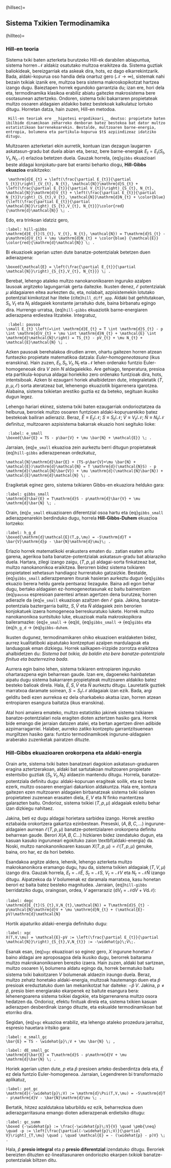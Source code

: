 (hillsec)=
## Sistema Txikien Termodinamika

(hillteo)=
###  Hill-en teoria

Sistema txiki baten azterketa burutzeko Hill-ek darabilen abiapuntua, sistema horren $\mathcal{N}$ aldakiz osatutako multzoa eraikitzea da. Sistema guztiak baliokideak, bereizgarriak eta askeak dira, hots, ez dago elkarrekintzarik. Bada, aldaki-kopurua oso handia dela onartuz gero ($\mathcal{N}\rightarrow \infty$), sistemak nahi bezain txikiak izanik ere,  multzoa bera sistema makroskopikotzat hartzea izango dugu.
Baieztapen horrek egundoko garrantzia du; izan ere,  hori dela eta, termodinamika klasikoa erabiliz abiatu gaitezke makrosistema bere osotasunean aztertzeko. Ondoren, sistema txiki bakarraren propietateak multzo osoaren aldagaien aldakiko batez bestekoak kalkulatuz lortuko ditugu. Horretan datza, hain zuzen, Hill-en metodoa.

```{admonition} Oharra
 Hill-en teoriak ere __hipotesi ergodikoari__ deutso: propietate baten ibilbide dinamikoan zeharreko denboran batez bestekoa bat dator multzo estatistikoan barrenekoarekin. Bestalde, multzoaren barne-energia, entropia, bolumena eta partikula-kopurua $t$ azpiindizeaz idatziko ditugu.

```

Multzoaren azterketari ekin aurretik, kontuan izan dezagun laugarren askatasun-gradu bat duela abian eta, beraz, bere barne-energiak $E_{t} = E_{t}(S_{t}, V_{t}, N_{t}, \mathcal{N})$ erlazioa betetzen duela. Gauzak horrela, {eq}`gibbs` ekuazioari beste aldagai konjokatu-pare bat erantsi beharko diogu, __Hill-Gibbs ekuazioa__ eraikitzeko:

```{math}
 \mathrm{d}E_{t} = \left(\frac{\partial E_{t}}{\partial S_{t}}\right)_{V_{t}, N_{t}, \mathcal{N}}\mathrm{d}S_{t} + \left(\frac{\partial E_{t}}{\partial V_{t}}\right)_{S_{t}, N_{t}, \mathcal{N}}\mathrm{d}V_{t} + \left(\frac{\partial E_{t}}{\partial N_{t}}\right)_{S_{t},V_{t}, \mathcal{N}}\mathrm{d}N_{t} + \color{blue}{\left(\frac{\partial E_{t}}{\partial \mathcal{N}}\right)_{S_{t},V_{t}, N_{t}}}\color{red}{\mathrm{d}\mathcal{N}} \; .
```

Edo, era trinkoan idatziz gero,

```{math}
:label: hill-gibbs
\mathrm{d}E_{t}(S_{t}, V_{t}, N_{t}, \mathcal{N}) = T\mathrm{d}S_{t} - p\mathrm{d}V_{t} + \mu \mathrm{d}N_{t} + \color{blue} {\mathcal{E}} \color{red}{\mathrm{d}\mathcal{N}} \; .
```
Bi ekuazioek agerian uzten dute  banatze-potentzialak betetzen duen adierazpena:

```{math}
\boxed{\mathcal{E} = \left(\frac{\partial E_{t}}{\partial \mathcal{N}}\right)_{S_{t},V_{t}, N_{t}}} \; .
```

Berebat, lehengo ataleko multzo nanokanonikoaren inguruko azalpen lausoak argitzeko lagungarriak gerta daitezke. Ikusten denez, $\mathcal{E}$ potentzialak $\mu$ aldagaiaren eitea aurkezten du, eta, nolabait, azpisistemekin lotutako potentzial kimikotzat har liteke {cite}`hill_diff_app`. Aldaki bat gehitutakoan, $S_{t}, V_{t}$ eta $N_{t}$ aldagaiek konstante jarraituko dute, baina  birbanatu egingo dira.
Hurrengo urratsa, {eq}`hill-gibbs` ekuaziotik barne-energiaren adierazpena erdiestea litzateke. Integratuz,

```{math}
 :label: pausoa
\small E_{t} \left(=\int \mathrm{d}E_{t} = T \int \mathrm{d}S_{t} - p \int \mathrm{d}V_{t} + \mu \int \mathrm{d}N_{t} + \mathcal{E} \int \mathrm{d}\mathcal{N}\right) = TS_{t} - pV_{t} + \mu N_{t} + \mathcal{E}\mathcal{N} \; .
```

Azken pausoak berehalakoa dirudien arren, ohartu gaitezen horren atzean funtsezko propietate matematikoa datzala: _Euler-homogeneotasuna_ (ikus [](euler) eranskina). Hain zuzen, $E_{t}, S_{t}, V_{t}, N_{t}$ eta $\mathcal{N}$ lehen ordenako funtzio Euler-homogeneoak dira $V$ zein $N$ aldagaiekiko. Are gehiago, tenperatura, presioa eta partikula-kopurua aldagai horiekiko zero ordenako funtzioak dira, hots, intentsiboak. Azken bi ezaugarri horiek ahalbidetzen dute, integraletatik $(T, p, \mu,\mathcal{E})$ sorta ateratzeaz bat, lehenengo ekuaziotik bigarrenera igarotzea. Alabaina, sistema txikietan arestiko guztia ez da beteko, segituan ikusiko dugun legez.

Lehengo hariari ekinez, sistema txiki baten ezaugarriak ondorioztatzea da helburua, beroriek multzo osoaren funtzioen aldaki-kopuruarekiko batez bestekoak bailiran adieraziz. Beraz, $\bar{E} \equiv E_{t}/\mathcal{N}$; $S \equiv S_{t}/\mathcal{N}$; $\bar{V} \equiv V_{t}/\mathcal{N}$; $\bar{N} \equiv N_{t}/\mathcal{N}$ definituz, multzoaren azpisistema bakarrak ekuazio honi segituko lioke:

```{math}
 :label: e_small
\boxed{\bar{E} = TS - p\bar{V} + \mu \bar{N} + \mathcal{E}} \; .
```

Jarraian, {eq}`e_small` ekuazioa zein aurkeztu berri ditugun propietateak {eq}`hill-gibbs` adierazpenean ordezkatuz,

```{math}
\mathcal{N}\mathrm{d}\bar{E} + (TS-p\bar{V}+\mu \bar{N} + \mathcal{E})\mathrm{d}\mathcal{N} = T \mathrm{d}(\mathcal{N}S) - p \mathrm{d}(\mathcal{N}\bar{V}) + \mu \mathrm{d}(\mathcal{N}\bar{N}) + \mathcal{E}\mathrm{d}\mathcal{N} \; .
```

Eragiketak eginez gero, sistema txikiaren Gibbs-en ekuaziora helduko gara:

```{math}
:label: gibbs_small
\mathrm{d}\bar{E} = T\mathrm{d}S - p\mathrm{d}\bar{V} + \mu \mathrm{d}\bar{N} \; .
```

Orain, {eq}`e_small` ekuazioaren diferentzial osoa hartu eta {eq}`gibbs_small` adierazpenarekin berdinduko dugu, horrela __Hill-Gibbs-Duhem__ ekuazioa lortzeko:

```{math}
:label: h_g_d
\boxed{\mathrm{d}\mathcal{E}(T,p,\mu) = -S\mathrm{d}T + \bar{V}\mathrm{d}p - \bar{N}\mathrm{d}\mu}\; .
```

Erlazio horrek matematikoki erakustera ematen du [](nanointro). zatian esaten aritu garena, agerikoa baita banatze-potentzialak askatasun-gradu bat abiaraziko duela. Hartara, zilegi izango zaigu, $(T, p, \mu)$ aldagai-sorta finkatzeaz bat, multzo nanokanonikoa eraikitzea. Berorren bidez sistema txikiaren propietateei xehetasun handiagoz hurreratuko gatzaizkie.
Bestalde, {eq}`gibbs_small` adierazpenaren itxurak hasieran aurkeztu dugun {eq}`gibbs` ekuazio berera heldu garela pentsaraz liezaguke. Baina adi egon behar dugu, bertako aldagaien ez-homogeneotasunak ez baitu baimentzen {eq}`pausoa` espresioan parentesi artean agertzen dena burutzea; horren adierazle da {eq}`e_small` ekuazioan azaltzen den $\mathcal{E}$ gaia. Jakina, banatze-potentziala baztergarria balitz, $S, \bar{V}$ eta $\bar{N}$ aldagaiek zein berorien konjokatuek izaera homogeneoa berreskuratuko lukete. Horrek multzo nanokanonikoa suntsituko luke, ekuazioak maila makroskopikora baileramazke: {eq}`e_small` $\rightarrow$ {eq}`E`, {eq}`gibbs_small` $\rightarrow$ {eq}`gibbs` eta {eq}`h_g_d` $\rightarrow$ {eq}`gibbs-duhem`.


Ikusten dugunez, termodinamikaren ohiko ekuazioen eraldaketen bidez, aurrez kualitatiboki aipatutako kontzeptuei azalpen mardulagoak eta landuagoak eman dizkiegu. Horrek sailkapen-irizpide zorrotza eraikitzea ahalbidetzen du: _Sistema bat txikia, da baldin eta bere banatze-potentziala finitua eta bazterrezina bada_.


Aurrera egin baino lehen, sistema txikiaren entropiaren inguruko ohartarazpena egin beharrean gaude. Izan ere, dagoeneko hainbatetan aipatu dugu sistema bakarraren propietateak multzoaren aldakiko batez besteko balioak direla. Hala, $\bar{E}, S, \bar{V}$ eta $\bar{N}$ aurkeztu ditugu. Lauretatik guztiek marratxoa daramate soinean, $S = S_{t}/\mathcal{N}$ aldagaiak izan ezik. Bada, argi gelditu bedi ezen aurrekoa ez dela oharkabeko akatsa izan, horren atzean entropiaren esangura baitatza (ikus [](entropy) eranskina).

Atal honi amaiera emateko, multzo estatistiko jakinek sistema txikiaren banatze-potentzialari nola eragiten dioten aztertzen hasiko gara. Horrek bide emango die jarraian datozen atalei, eta bertan agertzen diren adibide azpimarragarriei. Halaber, aurreko zatiko kontzeptu garrantzitsuenean murgiltzen hasiko gara: funtzio termodinamikoek ingurune-aldagaien araberako zuzenketak pairatzen dituzte.


### Hill-Gibbs ekuazioaren orokorpena eta aldaki-energia

Orain arte, sistema txiki baten banatzeari dagokion askatasun-graduaren eragina aztertzerakoan, aldaki bat sartutakoan multzoaren propietate estentsibo guztiak ($S_{t}, V_{t}, N_{t}$) aldaezin mantendu ditugu.
Horrela, banatze-potentziala definitu dugu: aldaki-kopuruan eragiteak soilik, eta ez beste ezerk, multzo osoaren energiari dakarkion aldakuntza. Hala ere, kontura gaitezen ezen multzoaren aldagaien birbanatzeak sistema txiki soilaren propietateei zuzenean erasaten diela,  $E, V$ eta $N$ finko mantentzea galarazten baitu. Ondorioz, sistema txikiei $(T, p, \mu)$ aldagaiak esleitu behar izan dizkiegu nahitaez.

Jakina, beti ez dugu aldagai horietara sarbidea izango. Horrek arestiko eztabaida orokortzera gakartza ezinbestean. Preseski, $(A, B, C,...)$ ingurune-aldagaien aurrean $\mathcal{E}(T, p, \mu)$ banatze-potentzialaren orokorpena definitu beharrean gaude. Berori $X(A, B, C...)$ hizkiaren bidez izendatuko dugun, eta kasuan kasuko inguruneari egokituko zaion \textbf{aldaki-energia} da. Noski, multzo nanokanonikoaren kasuan $X(T,p,\mu) = \mathcal{E}(T, p, \mu)$ genuke, baina, oro har, ez da hori beteko.

Esandakoa argitze aldera, lehenik, lehengo azterketa multzo makrokanonikora eramango dugu, hau da, sistema txikien aldagaiak $(T,V,\mu)$ izango dira. Gauzak horrela, $E_{t} = \mathcal{N}\bar{E}$, $S_{t} = \mathcal{N}S$, $V_{t} = \mathcal{N}V$ eta $N_{t} = \mathcal{N}\bar{N}$ izango ditugu. Aipatzekoa da $V$ bolumenak ez daramala marratxoa, kasu honetan berori ez baita batez besteko magnitudea. Jarraian, {eq}`hill-gibbs` berridatziko dugu, oraingoan, ordea, $V$ agerraraziz ($\mathrm{d}V_{t} = \mathcal{N}\mathrm{d}V + V\mathrm{d}\mathcal{N}$):


```{math}
:label: degc
\mathrm{d}E_{t}(S_{t},V,N_{t},\mathcal{N}) = T\mathrm{d}S_{t} - p\mathcal{N}\mathrm{d}V + \mu \mathrm{d}N_{t} + (\mathcal{E}-pV)\mathrm{d}\mathcal{N}
```

Hortik aipaturiko aldaki-energia definituko dugu:

```{math}
:label: xgc
X(T,V,\mu) = \mathcal{E}-pV := \left(\frac{\partial E_{t}}{\partial \mathcal{N}}\right)_{S_{t},V,N_{t}} := -\widehat{p}\;V\;.
```

Esanak esan, {eq}`xgc` ekuazioari so eginez gero, $X$ ingurune honetan $\mathcal{E}$ baino aldagai are aproposagoa dela ikusiko dugu, berorrek baitarama multzo makrokanonikoaren berezko izaera. Hain zuzen, aldaki bat sartzean, multzo osoaren $V_{t}$ bolumena aldatu egingo da, horrek bermatuko baitu sistema txiki bakoitzaren $V$ bolumenak aldaezin iraungo duela. Beraz, multzo zehatz honetako aldaki-energia, multzoak hautemango duen eta $\widehat{p}$ presioak ereduztatuko duen lan mekanikotzat har daiteke: $-\widehat{p}\;V$. Jakina, $p\neq \widehat{p}$, presio bien energiarako ekarpenek ez baitute esangura bera: lehenengoarena sistema txikiei dagokie, eta bigarrenarena multzo osora hedatzen da. Ondorioz, efektu finituak direla eta, sistema txikien kasuan adierazpen desberdinak izango dituzte, eta eskualde termodinamikoan bat etorriko dira.

Segidan, {eq}`xgc` ekuazioa erabiliz, eta lehengo ataleko prozedura jarraituz, espresio hauetara iritsiko gara:

```{math}
:label: e_small_gc
\bar{E} = TS - \widehat{p}\;V + \mu \bar{N} \; ,
```

```{math}
:label: dE_small_gc
\mathrm{d}\bar{E} = T\mathrm{d}S - p\mathrm{d}V + \mu \mathrm{d}\bar{N} \; .
```

Horiek agerian uzten dute, $p$ eta $\widehat{p}$ presioen arteko desberdintza dela eta, $\bar{E}$ ez dela funtzio Euler-homogeneoa. Jarraian, Legendreren bi transformazio aplikatuz,

```{math}
:label: pot_gc
\mathrm{d}(-\widehat{p}\;V) := \mathrm{d}\Psi(T,V,\mu) = -S\mathrm{d}T - p\mathrm{d}V - \bar{N}\mathrm{d}\mu \; .
```

Bertatik, hitzez azaldutakoa laburbildu ez ezik, beharrezkoa duen adierazgarritasuna emango dioten adierazpenak erdietsiko ditugu:

```{math}
:label: gc_summ
\boxed {-\widehat{p} := \frac{-\widehat{p}\;V}{V} \quad \pmb{\neq} \quad -p := \left[\frac{\partial(-\widehat{p}\;V)}{\partial V}\right]_{T,\mu} \quad ; \quad \mathcal{E} = - (\widehat{p} - p)V} \; .
```

Hala, $\widehat{p}$ __presio integral__ eta $p$ __presio diferentzial__ izendatuko ditugu. Beroriek bereizten dituzten ez-linealtasunaren ondoriozko ekarpen _txikiak_ banatze-potentzialak biltzen ditu.
